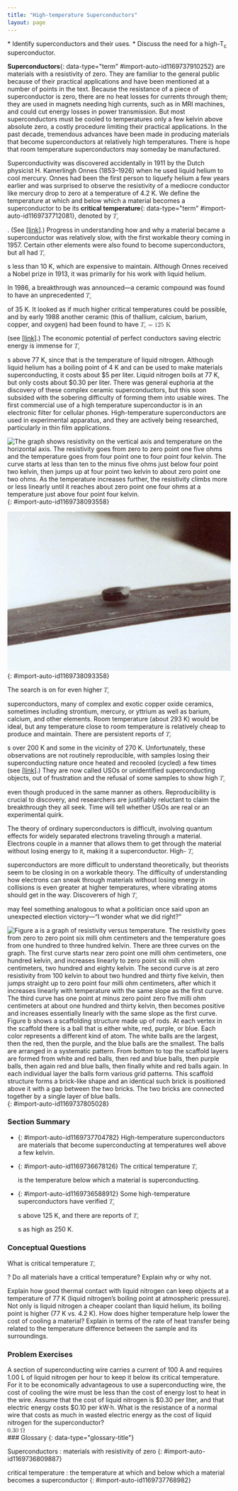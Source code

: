 ```yaml
---
title: "High-temperature Superconductors"
layout: page
---
```



<div data-type="abstract" markdown="1">
* Identify superconductors and their uses.
* Discuss the need for a high-T<sub>c</sub> superconductor.

</div>

**Superconductors**{: data-type="term" #import-auto-id1169737910252} are materials with a resistivity of zero. They are familiar to the general public because of their practical applications and have been mentioned at a number of points in the text. Because the resistance of a piece of superconductor is zero, there are no heat losses for currents through them; they are used in magnets needing high currents, such as in MRI machines, and could cut energy losses in power transmission. But most superconductors must be cooled to temperatures only a few kelvin above absolute zero, a costly procedure limiting their practical applications. In the past decade, tremendous advances have been made in producing materials that become superconductors at relatively high temperatures. There is hope that room temperature superconductors may someday be manufactured.

Superconductivity was discovered accidentally in 1911 by the Dutch physicist H. Kamerlingh Onnes (1853–1926) when he used liquid helium to cool mercury. Onnes had been the first person to liquefy helium a few years earlier and was surprised to observe the resistivity of a mediocre conductor like mercury drop to zero at a temperature of 4.2 K. We define the temperature at which and below which a material becomes a superconductor to be its **critical temperature**{: data-type="term" #import-auto-id1169737712081}, denoted by <math xmlns="http://www.w3.org/1998/Math/MathML"><semantics><mrow><mrow><msub><mi>T</mi><mrow><mi>c</mi></mrow></msub></mrow><mrow /></mrow><annotation encoding="StarMath 5.0"> size 12{T rSub { size 8{c} } } {}</annotation></semantics></math>

. (See [\[link\]](#import-auto-id1169738093558).) Progress in understanding how and why a material became a superconductor was relatively slow, with the first workable theory coming in 1957. Certain other elements were also found to become superconductors, but all had <math xmlns="http://www.w3.org/1998/Math/MathML"><semantics><mrow><mrow><msub><mi>T</mi><mrow><mi>c</mi></mrow></msub></mrow><mrow /></mrow><annotation encoding="StarMath 5.0"> size 12{T rSub { size 8{c} } } {}</annotation></semantics></math>

 s less than 10 K, which are expensive to maintain. Although Onnes received a Nobel prize in 1913, it was primarily for his work with liquid helium.

In 1986, a breakthrough was announced—a ceramic compound was found to have an unprecedented <math xmlns="http://www.w3.org/1998/Math/MathML"><semantics><mrow><mrow><msub><mi>T</mi><mrow><mi>c</mi></mrow></msub></mrow><mrow /></mrow><annotation encoding="StarMath 5.0"> size 12{T rSub { size 8{c} } } {}</annotation></semantics></math>

 of 35 K. It looked as if much higher critical temperatures could be possible, and by early 1988 another ceramic (this of thallium, calcium, barium, copper, and oxygen) had been found to have <math xmlns="http://www.w3.org/1998/Math/MathML"><semantics><mrow><mrow><mrow><mrow><msub><mi>T</mi><mrow><mi>c</mi></mrow></msub><mo stretchy="false">=</mo><mtext>125 K</mtext></mrow><mi /></mrow></mrow><mrow /></mrow><annotation encoding="StarMath 5.0"> size 12{T rSub { size 8{c} } ="125 K"} {}</annotation></semantics></math>

 (see [\[link\]](#import-auto-id1169738093358).) The economic potential of perfect conductors saving electric energy is immense for <math xmlns="http://www.w3.org/1998/Math/MathML"><semantics><mrow><mrow><msub><mi>T</mi><mrow><mi>c</mi></mrow></msub></mrow><mrow /></mrow><annotation encoding="StarMath 5.0"> size 12{T rSub { size 8{c} } } {}</annotation></semantics></math>

 s above 77 K, since that is the temperature of liquid nitrogen. Although liquid helium has a boiling point of 4 K and can be used to make materials superconducting, it costs about $5 per liter. Liquid nitrogen boils at 77 K, but only costs about $0.30 per liter. There was general euphoria at the discovery of these complex ceramic superconductors, but this soon subsided with the sobering difficulty of forming them into usable wires. The first commercial use of a high temperature superconductor is in an electronic filter for cellular phones. High-temperature superconductors are used in experimental apparatus, and they are actively being researched, particularly in thin film applications.

![The graph shows resistivity on the vertical axis and temperature on the horizontal axis. The resistivity goes from zero to zero point one five ohms and the temperature goes from four point one to four point four kelvin. The curve starts at less than ten to the minus five ohms just below four point two kelvin, then jumps up at four point two kelvin to about zero point one two ohms. As the temperature increases further, the resistivity climbs more or less linearly until it reaches about zero point one four ohms at a temperature just above four point four kelvin.](../resources/Figure_35_06_01.jpg "A graph of resistivity versus temperature for a superconductor shows a sharp transition to zero at the critical temperature Tc. High temperature superconductors have verifiable Tc s greater than 125 K, well above the easily achieved 77-K temperature of liquid nitrogen."){: #import-auto-id1169738093558}

![The figure shows a button-shaped magnet floating above a superconducting puck. Some wispy fog is flowing from the puck.](../resources/Figure_35_06_02.jpg "One characteristic of a superconductor is that it excludes magnetic flux and, thus, repels other magnets. The small magnet levitated above a high-temperature superconductor, which is cooled by liquid nitrogen, gives evidence that the material is superconducting. When the material warms and becomes conducting, magnetic flux can penetrate it, and the magnet will rest upon it. (credit: Saperaud)"){: #import-auto-id1169738093358}

The search is on for even higher <math xmlns="http://www.w3.org/1998/Math/MathML"><semantics><mrow><mrow><msub><mi>T</mi><mrow><mi>c</mi></mrow></msub></mrow><mrow /></mrow><annotation encoding="StarMath 5.0"> size 12{T rSub { size 8{c} } } {}</annotation></semantics></math>

 superconductors, many of complex and exotic copper oxide ceramics, sometimes including strontium, mercury, or yttrium as well as barium, calcium, and other elements. Room temperature (about 293 K) would be ideal, but any temperature close to room temperature is relatively cheap to produce and maintain. There are persistent reports of <math xmlns="http://www.w3.org/1998/Math/MathML"><semantics><mrow><mrow><msub><mi>T</mi><mrow><mi>c</mi></mrow></msub></mrow><mrow /></mrow><annotation encoding="StarMath 5.0"> size 12{T rSub { size 8{c} } } {}</annotation></semantics></math>

 s over 200 K and some in the vicinity of 270 K. Unfortunately, these observations are not routinely reproducible, with samples losing their superconducting nature once heated and recooled (cycled) a few times (see [\[link\]](#import-auto-id1169737805028).) They are now called USOs or unidentified superconducting objects, out of frustration and the refusal of some samples to show high <math xmlns="http://www.w3.org/1998/Math/MathML"><semantics><mrow><mrow><msub><mi>T</mi><mrow><mi>c</mi></mrow></msub></mrow><mrow /></mrow><annotation encoding="StarMath 5.0"> size 12{T rSub { size 8{c} } } {}</annotation></semantics></math>

 even though produced in the same manner as others. Reproducibility is crucial to discovery, and researchers are justifiably reluctant to claim the breakthrough they all seek. Time will tell whether USOs are real or an experimental quirk.

The theory of ordinary superconductors is difficult, involving quantum effects for widely separated electrons traveling through a material. Electrons couple in a manner that allows them to get through the material without losing energy to it, making it a superconductor. High- <math xmlns="http://www.w3.org/1998/Math/MathML"><semantics><mrow><mrow><msub><mi>T</mi><mrow><mi>c</mi></mrow></msub></mrow><mrow /></mrow><annotation encoding="StarMath 5.0"> size 12{T rSub { size 8{c} } } {}</annotation></semantics></math>

 superconductors are more difficult to understand theoretically, but theorists seem to be closing in on a workable theory. The difficulty of understanding how electrons can sneak through materials without losing energy in collisions is even greater at higher temperatures, where vibrating atoms should get in the way. Discoverers of high <math xmlns="http://www.w3.org/1998/Math/MathML"><semantics><mrow><mrow><msub><mi>T</mi><mrow><mi>c</mi></mrow></msub></mrow><mrow /></mrow><annotation encoding="StarMath 5.0"> size 12{T rSub { size 8{c} } } {}</annotation></semantics></math>

 may feel something analogous to what a politician once said upon an unexpected election victory—“I wonder what we did right?”

 ![Figure a is a graph of resistivity versus temperature. The resistivity goes from zero to zero point six milli ohm centimeters and the temperature goes from one hundred to three hundred kelvin. There are three curves on the graph. The first curve starts near zero point one milli ohm centimeters, one hundred kelvin, and increases linearly to zero point six milli ohm centimeters, two hundred and eighty kelvin. The second curve is at zero resistivity from 100 kelvin to about two hundred and thirty five kelvin, then jumps straight up to zero point four milli ohm centimeters, after which it increases linearly with temperature with the same slope as the first curve. The third curve has one point at minus zero point zero five milli ohm centimeters at about one hundred and thirty kelvin, then becomes positive and increases essentially linearly with the same slope as the first curve. Figure b shows a scaffolding structure made up of rods. At each vertex in the scaffold there is a ball that is either white, red, purple, or blue. Each color represents a different kind of atom. The white balls are the largest, then the red, then the purple, and the blue balls are the smallest. The balls are arranged in a systematic pattern. From bottom to top the scaffold layers are formed from white and red balls, then red and blue balls, then purple balls, then again red and blue balls, then finally white and red balls again. In each individual layer the balls form various grid patterns. This scaffold structure forms a brick-like shape and an identical such brick is positioned above it with a gap between the two bricks. The two bricks are connected together by a single layer of blue balls. ](../resources/Figure_35_06_03.jpg "(a) This graph, adapted from an article in Physics Today, shows the behavior of a single sample of a high-temperature superconductor in three different trials. In one case the sample exhibited a Tc size 12{T rSub { size 8{c} } } {} of about 230 K, whereas in the others it did not become superconducting at all. The lack of reproducibility is typical of forefront experiments and prohibits definitive conclusions. (b) This colorful diagram shows the complex but systematic nature of the lattice structure of a high-temperature superconducting ceramic. (credit: en:Cadmium, Wikimedia Commons)&#10;            "){: #import-auto-id1169737805028}

### Section Summary

* {: #import-auto-id1169737704782} High-temperature superconductors are materials that become superconducting at temperatures well above a few kelvin.
* {: #import-auto-id1169736678126} The critical temperature
  <math xmlns="http://www.w3.org/1998/Math/MathML"><semantics><mrow><mrow><msub><mi>T</mi><mrow><mi>c</mi></mrow></msub></mrow><mrow /></mrow><annotation encoding="StarMath 5.0"> size 12{T rSub { size 8{c} } } {}</annotation></semantics></math>
  
  is the temperature below which a material is superconducting.
* {: #import-auto-id1169736588912} Some high-temperature superconductors have verified
  <math xmlns="http://www.w3.org/1998/Math/MathML"><semantics><mrow><mrow><msub><mi>T</mi><mrow><mi>c</mi></mrow></msub></mrow><mrow /></mrow><annotation encoding="StarMath 5.0"> size 12{T rSub { size 8{c} } } {}</annotation></semantics></math>
  
  s above 125 K, and there are reports of
  <math xmlns="http://www.w3.org/1998/Math/MathML"><semantics><mrow><mrow><msub><mi>T</mi><mrow><mi>c</mi></mrow></msub></mrow><mrow /></mrow><annotation encoding="StarMath 5.0"> size 12{T rSub { size 8{c} } } {}</annotation></semantics></math>
  
  s as high as 250 K.

### Conceptual Questions

<div data-type="exercise" data-element-type="conceptual-questions">
<div data-type="problem" markdown="1">
What is critical temperature <math xmlns="http://www.w3.org/1998/Math/MathML"><semantics><mrow><mrow><msub><mi>T</mi><mrow><mi>c</mi></mrow></msub></mrow><mrow /></mrow><annotation encoding="StarMath 5.0"> size 12{T rSub { size 8{c} } } {}</annotation></semantics></math>

? Do all materials have a critical temperature? Explain why or why not.

</div>
</div>

<div data-type="exercise" data-element-type="conceptual-questions">
<div data-type="problem" markdown="1">
Explain how good thermal contact with liquid nitrogen can keep objects at a temperature of 77 K (liquid nitrogen’s boiling point at atmospheric pressure).

</div>
</div>

<div data-type="exercise" data-element-type="conceptual-questions">
<div data-type="problem" markdown="1">
Not only is liquid nitrogen a cheaper coolant than liquid helium, its boiling point is higher (77 K vs. 4.2 K). How does higher temperature help lower the cost of cooling a material? Explain in terms of the rate of heat transfer being related to the temperature difference between the sample and its surroundings.

</div>
</div>

### Problem Exercises

<div data-type="exercise" data-element-type="problems-exercises">
<div data-type="problem" markdown="1">
A section of superconducting wire carries a current of 100 A and requires 1.00 L of liquid nitrogen per hour to keep it below its critical temperature. For it to be economically advantageous to use a superconducting wire, the cost of cooling the wire must be less than the cost of energy lost to heat in the wire. Assume that the cost of liquid nitrogen is $0.30 per liter, and that electric energy costs $0.10 per kW·h. What is the resistance of a normal wire that costs as much in wasted electric energy as the cost of liquid nitrogen for the superconductor?

</div>
<div data-type="solution" data-element-type="problems-exercises">
<div data-type="equation" id="import-auto-id1169737740716">
<math xmlns="http://www.w3.org/1998/Math/MathML"> <semantics> <mrow> <mrow> <mtext>0.30 Ω</mtext> </mrow> <mrow /> </mrow> <annotation encoding="StarMath 5.0"> size 12{0 "." "30"` %OMEGA } {}</annotation> </semantics> </math>
</div>
</div>
</div>

<div data-type="glossary" markdown="1">
### Glossary
{: data-type="glossary-title"}

Superconductors
: materials with resistivity of zero
{: #import-auto-id1169736809887}

critical temperature
: the temperature at which and below which a material becomes a superconductor
{: #import-auto-id1169737768982}

</div>

